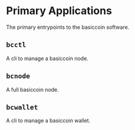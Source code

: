 # Primary Applications

The primary entrypoints to the basiccoin software.

## `bcctl`
A cli to manage a basiccoin node.

## `bcnode`
A full basiccoin node.

## `bcwallet`
A cli to manage a basiccoin wallet.
